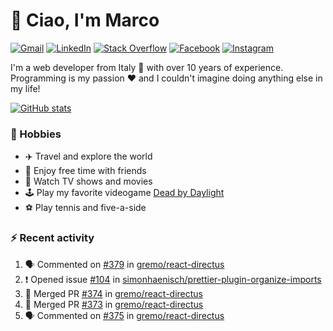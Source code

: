 # 👋 Ciao, I'm Marco

[![Gmail](https://img.shields.io/badge/Gmail-%23BB001B?style=flat-square&logo=gmail&logoColor=white)](mailto:gremo1982@gmail.com)
[![LinkedIn](https://img.shields.io/badge/LinkedIn-%230e76a8?style=flat-square&logo=linkedin)](https://www.linkedin.com/in/marco-polichetti)
[![Stack Overflow](https://img.shields.io/stackexchange/stackoverflow/r/220180?style=flat&logo=stackoverflow&label=Stack%20Overflow&color=%23F47F24)](https://stackoverflow.com/users/220180)
[![Facebook](https://img.shields.io/badge/-Facebook-%234267B2?style=flat-square&logo=facebook&logoColor=white)](https://www.facebook.com/marco.poliketti)
[![Instagram](https://img.shields.io/badge/-Instagram-%23C13584?style=flat-square&logo=instagram&logoColor=white)](https://www.instagram.com/marco.gremo)

I'm a web developer from Italy 🍕 with over 10 years of experience. Programming is my passion ❤️ and I couldn't imagine doing anything else in my life!

[![GitHub stats](https://github-readme-stats.vercel.app/api?username=gremo&show_icons=true&rank_icon=github&theme=transparent)](https://github.com/anuraghazra/github-readme-stats)

### 📅 Hobbies

- ✈️ Travel and explore the world
- 🍻 Enjoy free time with friends
- 🎥 Watch TV shows and movies
- 🕹️ Play my favorite videogame [Dead by Daylight](https://deadbydaylight.com)
- ⚽ Play tennis and five-a-side

### ⚡ Recent activity

<!--START_SECTION:activity-->
1. 🗣 Commented on [#379](https://github.com/gremo/react-directus/pull/379#issuecomment-1665380718) in [gremo/react-directus](https://github.com/gremo/react-directus)
2. ❗ Opened issue [#104](https://github.com/simonhaenisch/prettier-plugin-organize-imports/issues/104) in [simonhaenisch/prettier-plugin-organize-imports](https://github.com/simonhaenisch/prettier-plugin-organize-imports)
3. 🎉 Merged PR [#374](https://github.com/gremo/react-directus/pull/374) in [gremo/react-directus](https://github.com/gremo/react-directus)
4. 🎉 Merged PR [#373](https://github.com/gremo/react-directus/pull/373) in [gremo/react-directus](https://github.com/gremo/react-directus)
5. 🗣 Commented on [#375](https://github.com/gremo/react-directus/pull/375#issuecomment-1663619418) in [gremo/react-directus](https://github.com/gremo/react-directus)
<!--END_SECTION:activity-->
